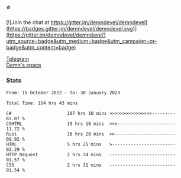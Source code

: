 ### :star:

[![Join the chat at https://gitter.im/demndevel/demndevel](https://badges.gitter.im/demndevel/demndevel.svg)](https://gitter.im/demndevel/demndevel?utm_source=badge&utm_medium=badge&utm_campaign=pr-badge&utm_content=badge)

[Telegram](https://t.me/demnometa) <br>
[Demn's space](http://demns.space)

### Stats

<!--START_SECTION:waka-->

```text
From: 15 October 2022 - To: 30 January 2023

Total Time: 164 hrs 43 mins

C#                     107 hrs 10 mins >>>>>>>>>>>>>>>>---------   65.07 %
CSHTML                 19 hrs 18 mins  >>>----------------------   11.72 %
Rust                   16 hrs 20 mins  >>-----------------------   09.92 %
HTML                   5 hrs 25 mins   >------------------------   03.29 %
HTTP Request           2 hrs 34 mins   -------------------------   01.57 %
CSS                    2 hrs 31 mins   -------------------------   01.54 %
```

<!--END_SECTION:waka-->
